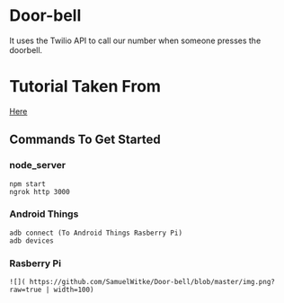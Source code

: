 # Door-bell
It uses the Twilio API to call our number when someone presses the doorbell.

# Tutorial Taken From 
[Here](https://www.twilio.com/blog/2017/06/build-a-smart-doorbell-with-twilio-and-android-things.html)

## Commands To Get Started 
### node_server
```
npm start
ngrok http 3000
```
### Android Things
```
adb connect (To Android Things Rasberry Pi)
adb devices 
```

### Rasberry Pi 
`![]( https://github.com/SamuelWitke/Door-bell/blob/master/img.png?raw=true | width=100)` 
